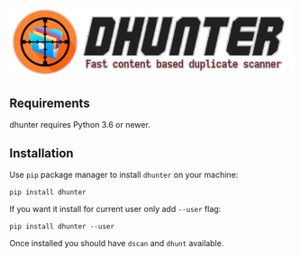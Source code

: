  [![dhunter logo](../img/logo.png)](https://github.com/MarcinOrlowski/dhunter)
 ---

## Requirements ##

 dhunter requires Python 3.6 or newer.

## Installation ##

 Use `pip` package manager to install `dhunter` on your machine:
 
    pip install dhunter

 If you want it install for current user only add `--user` flag:

    pip install dhunter --user

 Once installed you should have `dscan` and `dhunt` available.

